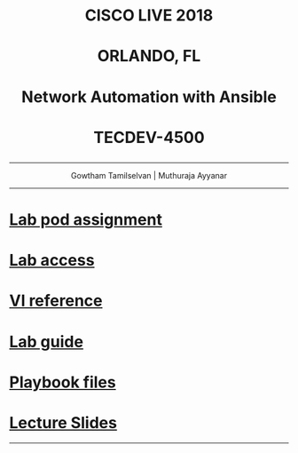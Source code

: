 # **<p align="center">CISCO LIVE 2018</p>**
# **<p align="center">ORLANDO, FL</p>**

# **<p align="center">Network Automation with Ansible</p>**
# **<p align="center">TECDEV-4500</p>**

---
<p align="center">Gowtham Tamilselvan | Muthuraja Ayyanar </p>

---
# [Lab pod assignment](./TECDEV-4500-Pod-Assignment.md)
# [Lab access](./lab-access.md)
# [VI reference](./vi-reference.md)
# [Lab guide](./Network-Automation-with-Ansible.md)
# [Playbook files](./playbooks)
# [Lecture Slides](./Tecdev4500-Network-Automation-with-Ansible.pdf)

---
